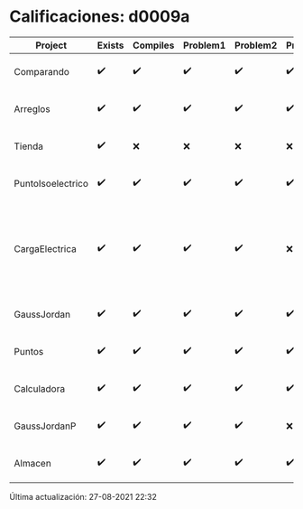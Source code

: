 # Calificaciones: d0009a
|Project|Exists|Compiles|Problem1|Problem2|Problem3|Extra|Grade|CommitHash|CommitDate|CheckDate|DueDate|Comments|
|-|-|-|-|-|-|-|-|-|-|-|-|-|
|Comparando|✔️|✔️|✔️|✔️|✔️|✔️|10.0|8be85836ab88ba7d9db7dd4e71e59f7e1c56316e|20-01-2021 00:00:00|31-01-2021 23:21:00|28-01-2021 21:00:00|nan|
|Arreglos|✔️|✔️|✔️|✔️|✔️|✔️|10.0|507b0d19048bc1dacb1611cc67d90154029a622b|21-10-2020 16:18:07|27-10-2020 22:26:43|22-10-2020 21:00:00|///|
|Tienda|✔️|❌|❌|❌|❌|❌|5.0|7ebc5e220a5ba80a6d73b719d4a7d5d6ef8fa322|14-01-2021 11:28:51|27-08-2021 22:31:16|11-12-2020 21:00:00|Tu código no compila|
|PuntoIsoelectrico|✔️|✔️|✔️|✔️|✔️|✔️|10.0|facb5f0ebea8f37eb9b741237d75466aa0c2c633|26-11-2020 18:44:45|26-11-2020 21:07:16|26-11-2020 21:00:00|///|
|CargaElectrica|✔️|✔️|✔️|✔️|❌|❌|5.666666666666668|facb5f0ebea8f37eb9b741237d75466aa0c2c633|26-11-2020 18:44:45|26-11-2020 21:06:06|19-11-2020 21:00:00|//No calcula correctamente la carga de la molécula/No calcula correctamente la carga de la molécula|
|GaussJordan|✔️|✔️|✔️|✔️|✔️|✔️|10.0|8be85836ab88ba7d9db7dd4e71e59f7e1c56316e|20-01-2021 21:06:02|21-01-2021 21:01:50|19-11-2020 21:00:00|nan|
|Puntos|✔️|✔️|✔️|✔️|✔️|✔️|10.0|17adc55a17248a0b88c077fbaa35e464dc99081d|17-11-2020 12:55:08|17-11-2020 21:01:05|05-11-2020 21:00:00|///|
|Calculadora|✔️|✔️|✔️|✔️|✔️|✔️|10.0|d5d4cfdfef007f180bdb90a426eb4d8e0317bca3|13-10-2020 12:54:58|15-10-2020 21:24:21|15-10-2020 21:00:00|nan|
|GaussJordanP|✔️|✔️|✔️|✔️|❌|✔️|9.0|7ebc5e220a5ba80a6d73b719d4a7d5d6ef8fa322|14-01-2021 11:28:51|14-01-2021 21:07:37|14-01-2021 21:00:00|Redondea los resultados a número entero|
|Almacen|✔️|✔️|✔️|✔️|✔️|✔️|10.0|a57341b497fceedd943b089ecd9d59f0c47bdfaa|04-12-2020 20:06:29|04-12-2020 21:01:24|04-12-2020 21:00:00|///|

Última actualización: 27-08-2021 22:32